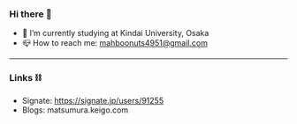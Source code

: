 ### Hi there 👋

- 🔭 I’m currently studying at Kindai University, Osaka
- 📪 How to reach me: mahboonuts4951@gmail.com
___
### Links ⛓
- Signate: https://signate.jp/users/91255
- Blogs: matsumura.keigo.com
